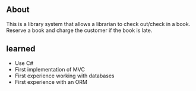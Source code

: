 ## About

This is a library system that allows a librarian to check out/check in a book. Reserve a book and charge the customer if the book is late.

## learned

- Use C#
- First implementation of MVC
- First experience working with databases
- First experience with an ORM
